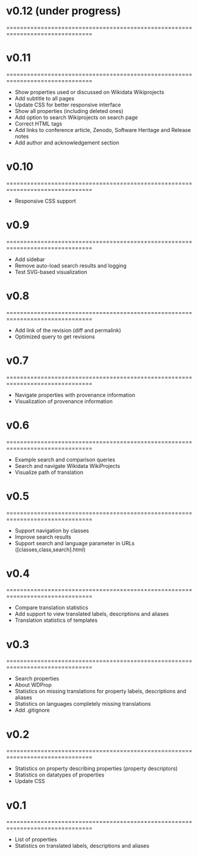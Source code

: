 # v0.12 (under progress)
===============================================================================

# v0.11
===============================================================================
* Show properties used or discussed on Wikidata Wikiprojects
* Add subtitle to all pages
* Update CSS for better responsive interface
* Show all properties (including deleted ones)
* Add option to search Wikiprojects on search page
* Correct HTML tags
* Add links to conference article, Zenodo, Software Heritage and Release notes
* Add author and acknowledgement section

# v0.10
===============================================================================
* Responsive CSS support 


# v0.9
===============================================================================
* Add sidebar
* Remove auto-load search results and logging
* Test SVG-based visualization

# v0.8
===============================================================================
* Add link of the revision (diff and permalink)
* Optimized query to get revisions

# v0.7
===============================================================================
* Navigate properties with provenance information
* Visualization of provenance information

# v0.6
===============================================================================
* Example search and comparison queries
* Search and navigate Wikidata WikiProjects
* Visualize path of translation

# v0.5
===============================================================================
* Support navigation by classes
* Improve search results
* Support search and language parameter in URLs ([classes,class,search].html)

# v0.4
===============================================================================
* Compare translation statistics
* Add support to view translated labels, descriptions and aliases
* Translation statistics of templates

# v0.3
===============================================================================
* Search properties
* About WDProp
* Statistics on missing translations for property labels, descriptions and aliases
* Statistics on languages completely missing translations
* Add .gitignore

# v0.2
===============================================================================
* Statistics on property describing properties (property descriptors)
* Statistics on datatypes of properties 
* Update CSS

# v0.1
===============================================================================
* List of properties
* Statistics on translated labels, descriptions and aliases
